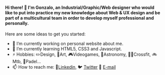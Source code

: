 #### Hi there! 👋 I'm Gonzalo, an Industrial/Graphic/Web designer who would like to put into practice my new knowledge about Web & UX design and be part of a multicultural team in order to develop myself professional and personally. 




Here are some ideas to get you started:

- :wrench: I’m currently working on personal website about me.
- 🌱 I’m currently learning HTML5, CSS3 and Javascript.
- ⚡ Hobbies: ✏️Design, 🎨Art, 🎮Videogames, 🔭Astronomy, 🏋️‍♂️Crossfit, 🚲Mtb, 🎾Padel...
- 📫 How to reach me: :blue_book:[Linkedin](https://www.linkedin.com/in/gonzalo-soriano-franc%C3%A9s-522392130/),  :bird: [Twitter](https://twitter.com/g0nz4l0_) 📧 [E-mail](mailto:gonzalosofran@hotmail.com)

<!-- - - 👯 I’m looking to collaborate on ...
- 🤔 I’m looking for help with ... -->
<!-- - 😄 Pronouns: ...
- ⚡ Hobbies: ... --> 
